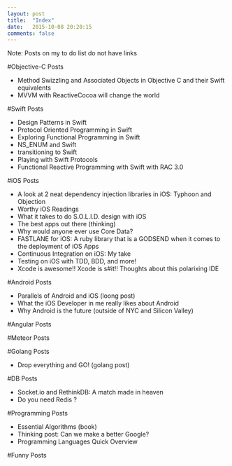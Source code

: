 ```yaml
---
layout: post
title:  "Index"
date:   2015-10-08 20:20:15
comments: false
---
```


Note: Posts on my to do list do not have links

#Objective-C Posts
- Method Swizzling and Associated Objects in Objective C and their Swift equivalents
- MVVM with ReactiveCocoa will change the world

#Swift Posts
- Design Patterns in Swift
- Protocol Oriented Programming in Swift
- Exploring Functional Programming in Swift
- NS_ENUM and Swift
- transitioning to Swift
- Playing with Swift Protocols
- Functional Reactive Programming with Swift with RAC 3.0

#iOS Posts
- A look at 2 neat dependency injection libraries in iOS: Typhoon and Objection
- Worthy iOS Readings
- What it takes to do S.O.L.I.D. design with iOS
- The best apps out there (thinking)
- Why would anyone ever use Core Data?
- FASTLANE for iOS: A ruby library that is a GODSEND when it comes to the deployment of iOS Apps
- Continuous Integration on iOS: My take
- Testing on iOS with TDD, BDD, and more!
- Xcode is awesome!! Xcode is s#it!! Thoughts about this polarixing IDE

#Android Posts
- Parallels of Android and iOS (loong post)
- What the iOS Developer in me really likes about Android
- Why Android is the future (outside of NYC and Silicon Valley)

#Angular Posts

#Meteor Posts

#Golang Posts
- Drop everything and GO! (golang post)

#DB Posts
- Socket.io and RethinkDB: A match made in heaven
- Do you need Redis ?

#Programming Posts
- Essential Algorithms (book)
- Thinking post: Can we make a better Google?
- Programming Languages Quick Overview

#Funny Posts